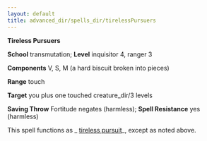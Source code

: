 ```yaml
---
layout: default
title: advanced_dir/spells_dir/tirelessPursuers
---
```

 **Tireless Pursuers**

**School** transmutation; **Level** inquisitor 4, ranger 3

**Components** V, S, M (a hard biscuit broken into pieces)

**Range** touch

**Target** you plus one touched creature_dir/3 levels

**Saving Throw** Fortitude negates (harmless); **Spell Resistance** yes (harmless)

This spell functions as _ [tireless pursuit](../../tirelessPursuit#_tireless-pursuit)_, except as noted above.

